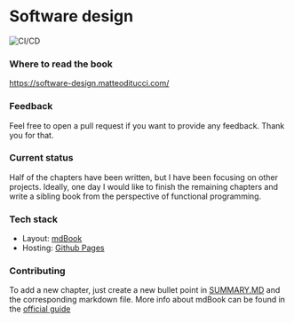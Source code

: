 # Software design

![CI/CD](https://github.com/matteoditucci/software-design/workflows/github-pages/badge.svg)

### Where to read the book
https://software-design.matteoditucci.com/

### Feedback
Feel free to open a pull request if you want to provide any feedback. Thank you for that.

### Current status
Half of the chapters have been written, but I have been focusing on other projects.
Ideally, one day I would like to finish the remaining chapters and write a sibling book from the perspective of functional programming.

### Tech stack
* Layout: [mdBook](https://github.com/rust-lang/mdBook)
* Hosting: [Github Pages](https://pages.github.com/)

### Contributing
To add a new chapter, just create a new bullet point in [SUMMARY.MD](src/SUMMARY.md) and the corresponding markdown file.
More info about mdBook can be found in the [official guide](https://rust-lang.github.io/mdBook/format/summary.html)
